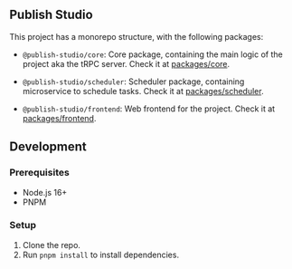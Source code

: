 ## Publish Studio

This project has a monorepo structure, with the following packages:

-   `@publish-studio/core`: Core package, containing the main logic of the project aka the tRPC server. Check it at [packages/core](packages/core).

-   `@publish-studio/scheduler`: Scheduler package, containing microservice to schedule tasks. Check it at [packages/scheduler](packages/scheduler).

-   `@publish-studio/frontend`: Web frontend for the project. Check it at [packages/frontend](packages/frontend).

## Development

### Prerequisites

-   Node.js 16+
-   PNPM

### Setup

1. Clone the repo.
2. Run `pnpm install` to install dependencies.
